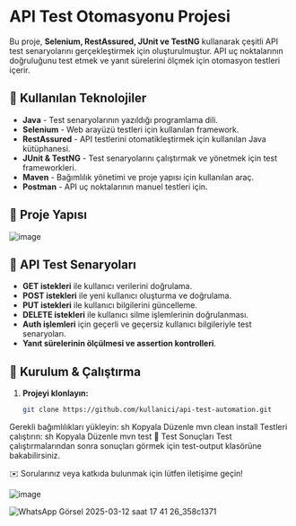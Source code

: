 # API Test Otomasyonu Projesi

Bu proje, **Selenium, RestAssured, JUnit ve TestNG** kullanarak çeşitli API test senaryolarını gerçekleştirmek için oluşturulmuştur. API uç noktalarının doğruluğunu test etmek ve yanıt sürelerini ölçmek için otomasyon testleri içerir.

## 📌 Kullanılan Teknolojiler
- **Java** - Test senaryolarının yazıldığı programlama dili.
- **Selenium** - Web arayüzü testleri için kullanılan framework.
- **RestAssured** - API testlerini otomatikleştirmek için kullanılan Java kütüphanesi.
- **JUnit & TestNG** - Test senaryolarını çalıştırmak ve yönetmek için test frameworkleri.
- **Maven** - Bağımlılık yönetimi ve proje yapısı için kullanılan araç.
- **Postman** - API uç noktalarının manuel testleri için.

## 🚀 Proje Yapısı
![image](https://github.com/user-attachments/assets/43c78275-7cf3-4e48-93c3-0f8c90c90635)


## 📌 API Test Senaryoları
- **GET istekleri** ile kullanıcı verilerini doğrulama.
- **POST istekleri** ile yeni kullanıcı oluşturma ve doğrulama.
- **PUT istekleri** ile kullanıcı bilgilerini güncelleme.
- **DELETE istekleri** ile kullanıcı silme işlemlerinin doğrulanması.
- **Auth işlemleri** için geçerli ve geçersiz kullanıcı bilgileriyle test senaryoları.
- **Yanıt sürelerinin ölçülmesi ve assertion kontrolleri**.

## 🔧 Kurulum & Çalıştırma
1. **Projeyi klonlayın:**
   ```sh
   git clone https://github.com/kullanici/api-test-automation.git
Gerekli bağımlılıkları yükleyin:
sh
Kopyala
Düzenle
mvn clean install
Testleri çalıştırın:
sh
Kopyala
Düzenle
mvn test
📌 Test Sonuçları
Test çalıştırmalarından sonra sonuçları görmek için test-output klasörüne bakabilirsiniz.

✉️ Sorularınız veya katkıda bulunmak için lütfen iletişime geçin!

![image](https://github.com/user-attachments/assets/84167c3b-5371-4536-83c3-23bd810cd574)


![WhatsApp Görsel 2025-03-12 saat 17 41 26_358c1371](https://github.com/user-attachments/assets/be30706e-4434-408d-8baf-627f930bdd7b)

